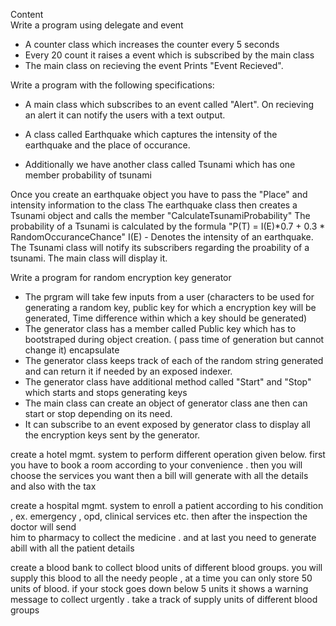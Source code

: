 Content                                
Write a program using delegate and event
 - A counter class which increases the counter every 5 seconds
 - Every 20 count it raises a event which is subscribed by the main class
 - The main class on recieving the event Prints "Event Recieved".
 
 Write a program with the following specifications:
 - A main class which subscribes to an event called "Alert". 
	On recieving an alert it can notify the users with a text output.
 
 - A class called Earthquake which captures the intensity of the earthquake and the place of occurance.
 - Additionally we have another class called Tsunami which has one member probability of tsunami

Once you create an earthquake object you have to pass the "Place" and intensity information to the class
The earthquake class then creates a Tsunami object and calls the member "CalculateTsunamiProbability"
The probability of  a Tsunami is calculated by the formula "P(T) = I(E)*0.7 + 0.3 * RandomOccuranceChance" I(E) - Denotes the intensity of an earthquake. 
The Tsunami class will notify its subscribers regarding the proability of a tsunami. The main class will display it. 
 
Write a program for random encryption key generator
 - The prgram will take few inputs from a user (characters to be used for generating a random key, public key for which a encryption key will be generated, Time difference within which a key should be generated)
 - The generator class has a member called Public key which has to bootstraped during object creation. ( pass time of generation but cannot change it) encapsulate
 - The generator class keeps track of each of the random string generated and can return it if needed by an exposed indexer.
 - The generator class have additional method called "Start" and "Stop" which starts and stops generating keys
 - The main class can create an object of generator class ane then can start or stop depending on its need.
 - It can subscribe to an event exposed by generator class to display all the encryption keys sent by the generator.


create a hotel mgmt.  system to perform different operation  given below.
first you have to book a room according to your convenience . 
then you will choose the services you want then a bill will generate with all the details and also with the tax

create a hospital mgmt. system to enroll a patient according to his condition , 
ex. emergency , opd, clinical services etc. then after the inspection the doctor will send  
him to pharmacy to collect the medicine . and at last you need to generate abill with all the patient details

create a blood bank to collect blood units of different blood groups. 
you will supply this blood to all the needy people , at a time you can only store 50 units of blood. 
if your stock goes down below 5 units it shows a warning message to collect urgently . 
take a track of supply units of different blood groups

